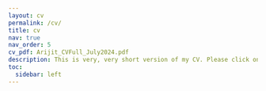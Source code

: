 ```yaml
---
layout: cv
permalink: /cv/
title: cv
nav: true
nav_order: 5
cv_pdf: Arijit_CVFull_July2024.pdf
description: This is very, very short version of my CV. Please click on the PDF button to download a full version of my latest CV. All CV versions are date stamped on last date of update.
toc:
  sidebar: left
---
```

